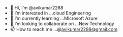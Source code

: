 - 👋 Hi, I’m @avikumar2288
- 👀 I’m interested in ...cloud Engineering 
- 🌱 I’m currently learning ...Microsoft Azure
- 💞️ I’m looking to collaborate on ...New Technology 
- 📫 How to reach me ...@avikumar2288@gmail.com

<!---
avikumar2288/avikumar2288 is a ✨ special ✨ repository because its `README.md` (this file) appears on your GitHub profile.
You can click the Preview link to take a look at your changes.
--->

